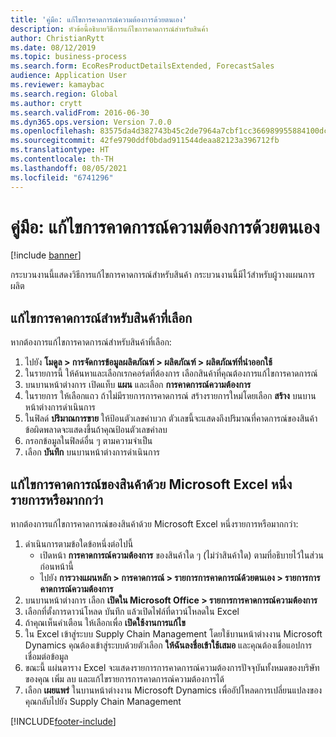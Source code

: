 ```yaml
---
title: 'คู่มือ: แก้ไขการคาดการณ์ความต้องการด้วยตนเอง'
description: หัวข้อนี้อธิบายวิธีการแก้ไขการคาดการณ์สำหรับสินค้า
author: ChristianRytt
ms.date: 08/12/2019
ms.topic: business-process
ms.search.form: EcoResProductDetailsExtended, ForecastSales
audience: Application User
ms.reviewer: kamaybac
ms.search.region: Global
ms.author: crytt
ms.search.validFrom: 2016-06-30
ms.dyn365.ops.version: Version 7.0.0
ms.openlocfilehash: 83575da4d382743b45c2de7964a7cbf1cc366989955884100dcb766a67166cf1
ms.sourcegitcommit: 42fe9790ddf0bdad911544deaa82123a396712fb
ms.translationtype: HT
ms.contentlocale: th-TH
ms.lasthandoff: 08/05/2021
ms.locfileid: "6741296"
---
```

# <a name="guide-modify-a-demand-forecast-manually"></a>คู่มือ: แก้ไขการคาดการณ์ความต้องการด้วยตนเอง

[!include [banner](../../includes/banner.md)]

กระบวนงานนี้แสดงวิธีการแก้ไขการคาดการณ์สำหรับสินค้า  กระบวนงานนี้มีไว้สำหรับผู้วางแผนการผลิต

## <a name="modify-the-forecast-for-a-selected-item"></a>แก้ไขการคาดการณ์สำหรับสินค้าที่เลือก

หากต้องการแก้ไขการคาดการณ์สำหรับสินค้าที่เลือก:

1. ไปยัง **โมดูล \> การจัดการข้อมูลผลิตภัณฑ์ \> ผลิตภัณฑ์ \> ผลิตภัณฑ์ที่นำออกใช้**
1. ในรายการนี้ ให้ค้นหาและเลือกเรกคอร์ดที่ต้องการ เลือกสินค้าที่คุณต้องการแก้ไขการคาดการณ์ 
1. บนบานหน้าต่างการ เปิดแท็บ **แผน** และเลือก **การคาดการณ์ความต้องการ**
1. ในรายการ ให้เลือกแถว ถ้าไม่มีรายการการคาดการณ์ สร้างรายการใหม่โดยเลือก **สร้าง** บนบานหน้าต่างการดำเนินการ  
1. ในฟิลด์ **ปริมาณการขาย** ให้ป้อนตัวเลขค่าบวก ตัวเลขนี้จะแสดงถึงปริมาณที่คาดการณ์ของสินค้า  ข้อผิดพลาดจะแสดงขึ้นถ้าคุณป้อนตัวเลขค่าลบ
1. กรอกข้อมูลในฟิลด์อื่น ๆ ตามความจำเป็น
1. เลือก **บันทึก** บนบานหน้าต่างการดำเนินการ

## <a name="modify-the-forecast-for-one-or-more-items-with-microsoft-excel"></a>แก้ไขการคาดการณ์ของสินค้าด้วย Microsoft Excel หนึ่งรายการหรือมากกว่า

หากต้องการแก้ไขการคาดการณ์ของสินค้าด้วย Microsoft Excel หนึ่งรายการหรือมากกว่า:

1. ดำเนินการตามข้อใดข้อหนึ่งต่อไปนี้
    - เปิดหน้า **การคาดการณ์ความต้องการ** ของสินค้าใด ๆ (ไม่ว่าสินค้าใด) ตามที่อธิบายไว้ในส่วนก่อนหน้านี้
    - ไปยัง **การวางแผนหลัก \> การคาดการณ์ \> รายการการคาดการณ์ด้วยตนเอง \> รายการการคาดการณ์ความต้องการ**
1. บนบานหน้าต่างการ เลือก **เปิดใน Microsoft Office \> รายการการคาดการณ์ความต้องการ**
1. เลือกที่ตั้งการดาวน์โหลด บันทึก แล้วเปิดไฟล์ที่ดาวน์โหลดใน Excel
1. ถ้าคุณเห็นคําเตือน ให้เลือกเพื่อ **เปิดใช้งานการแก้ไข**
1. ใน Excel เข้าสู่ระบบ Supply Chain Management โดยใช้บานหน้าต่างงาน Microsoft Dynamics คุณต้องเข้าสู่ระบบด้วยตัวเลือก **ให้ฉันลงชื่อเข้าใช้เสมอ** และคุณต้องเชื่อแอปการเชื่อมต่อข้อมูล
1. ขณะนี้ แผ่นตาราง Excel จะแสดงรายการการคาดการณ์ความต้องการปัจจุบันทั้งหมดของบริษัทของคุณ  เพิ่ม ลบ และแก้ไขรายการการคาดการณ์ความต้องการได้
1. เลือก **เผยแพร่** ในบานหน้าต่างงาน Microsoft Dynamics เพื่ออัปโหลดการเปลี่ยนแปลงของคุณกลับไปยัง Supply Chain Management


[!INCLUDE[footer-include](../../../includes/footer-banner.md)]
